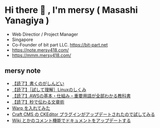 # Hi there 👋 , I'm mersy ( Masashi Yanagiya )

- Web Directior / Project Manager
- Singapore
- Co-Founder of bit part LLC. https://bit-part.net
- https://note.mersy418.com/
- https://mmm.mersy418.com/

## mersy note
<!-- BLOG-POST-LIST:START -->
- [【読了】書くのがしんどい](https://note.mersy418.com/article/book-b08ckxkbfm?utm_source=feed)
- [【読了】［試して理解］Linuxのしくみ](https://note.mersy418.com/article/book-b0bg8j5qj1?utm_source=feed)
- [【読了】AWSの基本・仕組み・重要用語が全部わかる教科書](https://note.mersy418.com/article/book-b0b81pzy8h?utm_source=feed)
- [【読了】秒で伝わる文章術](https://note.mersy418.com/article/book-b09xhncq4l?utm_source=feed)
- [Warp を入れてみた](https://note.mersy418.com/article/try-warp?utm_source=feed)
- [Craft CMS の CKEditor プラグインがアップデートされたので試してみる](https://note.mersy418.com/article/craftcms-ckeditor-plugin?utm_source=feed)
- [Wiki とかのコメント機能でドキュメントをアップデートする](https://note.mersy418.com/article/wiki-comment-update-document?utm_source=feed)
<!-- BLOG-POST-LIST:END -->
